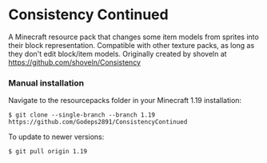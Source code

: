 # Consistency Continued
A Minecraft resource pack that changes some item models from sprites into their block representation. Compatible with other texture packs, as long as they don't edit block/item models.
Originally created by shoveln at https://github.com/shoveln/Consistency


### Manual installation
Navigate to the resourcepacks folder in your Minecraft 1.19 installation:

```
$ git clone --single-branch --branch 1.19 https://github.com/Godeps2891/ConsistencyContinued
```

To update to newer versions:

```
$ git pull origin 1.19
```
